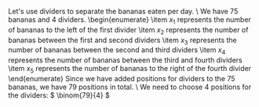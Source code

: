 Let's use dividers to separate the bananas eaten per day. \\
We have 75 bananas and 4 dividers.
\begin{enumerate}
\item $x_1$ represents the number of bananas to the left of the first divider
\item $x_2$ represents the number of bananas between the first and second dividers
\item $x_3$ represents the number of bananas between the second and third dividers
\item $x_4$ represents the number of bananas between the third and fourth dividers
\item $x_5$ represents the number of bananas to the right of the fourth divider
\end{enumerate}
Since we have added positions for dividers to the 75 bananas, we have 79 positions in total. \\
We need to choose 4 positions for the dividers: $ \binom{79}{4} $
